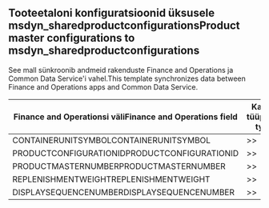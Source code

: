 ## <a name="product-master-configurations-to-msdyn_sharedproductconfigurations"></a><span data-ttu-id="faf2c-101">Tooteetaloni konfiguratsioonid üksusele msdyn_sharedproductconfigurations</span><span class="sxs-lookup"><span data-stu-id="faf2c-101">Product master configurations to msdyn_sharedproductconfigurations</span></span>

<span data-ttu-id="faf2c-102">See mall sünkroonib andmeid rakenduste Finance and Operations ja Common Data Service'i vahel.</span><span class="sxs-lookup"><span data-stu-id="faf2c-102">This template synchronizes data between Finance and Operations apps and Common Data Service.</span></span>

<span data-ttu-id="faf2c-103">Finance and Operationsi väli</span><span class="sxs-lookup"><span data-stu-id="faf2c-103">Finance and Operations field</span></span> | <span data-ttu-id="faf2c-104">Kaardi tüüp</span><span class="sxs-lookup"><span data-stu-id="faf2c-104">Map type</span></span> | <span data-ttu-id="faf2c-105">Muu Dynamics 365 väli</span><span class="sxs-lookup"><span data-stu-id="faf2c-105">Other Dynamics 365 field</span></span> | <span data-ttu-id="faf2c-106">Vaikeväärtus</span><span class="sxs-lookup"><span data-stu-id="faf2c-106">Default value</span></span>
---|---|---|---
<span data-ttu-id="faf2c-107">CONTAINERUNITSYMBOL</span><span class="sxs-lookup"><span data-stu-id="faf2c-107">CONTAINERUNITSYMBOL</span></span> | >> | <span data-ttu-id="faf2c-108">msdyn_containerunit.msdyn_symbol</span><span class="sxs-lookup"><span data-stu-id="faf2c-108">msdyn_containerunit.msdyn_symbol</span></span> | 
<span data-ttu-id="faf2c-109">PRODUCTCONFIGURATIONID</span><span class="sxs-lookup"><span data-stu-id="faf2c-109">PRODUCTCONFIGURATIONID</span></span> | >> | <span data-ttu-id="faf2c-110">msdyn_productconfiguration.msdyn_productconfiguration</span><span class="sxs-lookup"><span data-stu-id="faf2c-110">msdyn_productconfiguration.msdyn_productconfiguration</span></span> | 
<span data-ttu-id="faf2c-111">PRODUCTMASTERNUMBER</span><span class="sxs-lookup"><span data-stu-id="faf2c-111">PRODUCTMASTERNUMBER</span></span> | >> | <span data-ttu-id="faf2c-112">msdyn_globalproduct.msdyn_productnumber</span><span class="sxs-lookup"><span data-stu-id="faf2c-112">msdyn_globalproduct.msdyn_productnumber</span></span> | 
<span data-ttu-id="faf2c-113">REPLENISHMENTWEIGHT</span><span class="sxs-lookup"><span data-stu-id="faf2c-113">REPLENISHMENTWEIGHT</span></span> | >> | <span data-ttu-id="faf2c-114">msdyn_replenishmentweight</span><span class="sxs-lookup"><span data-stu-id="faf2c-114">msdyn_replenishmentweight</span></span> | 
<span data-ttu-id="faf2c-115">DISPLAYSEQUENCENUMBER</span><span class="sxs-lookup"><span data-stu-id="faf2c-115">DISPLAYSEQUENCENUMBER</span></span> | >> | <span data-ttu-id="faf2c-116">msdyn_displaysequencenumber</span><span class="sxs-lookup"><span data-stu-id="faf2c-116">msdyn_displaysequencenumber</span></span> | 
